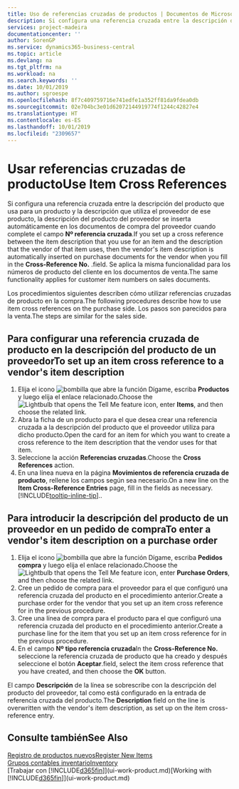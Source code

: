 ```yaml
---
title: Uso de referencias cruzadas de productos | Documentos de Microsoft
description: Si configura una referencia cruzada entre la descripción del producto que usa para un producto y la descripción que utiliza el proveedor de ese producto, la descripción del producto del proveedor se inserta automáticamente en los documentos de compra del proveedor cuando complete el campo **Nº referencia cruzada**. .
services: project-madeira
documentationcenter: ''
author: SorenGP
ms.service: dynamics365-business-central
ms.topic: article
ms.devlang: na
ms.tgt_pltfrm: na
ms.workload: na
ms.search.keywords: ''
ms.date: 10/01/2019
ms.author: sgroespe
ms.openlocfilehash: 8f7c409759716e741edfe1a352ff81da9fdea0db
ms.sourcegitcommit: 02e704bc3e01d62072144919774f1244c42827e4
ms.translationtype: HT
ms.contentlocale: es-ES
ms.lasthandoff: 10/01/2019
ms.locfileid: "2309657"
---
```

# <a name="use-item-cross-references"></a><span data-ttu-id="4fbd6-104">Usar referencias cruzadas de producto</span><span class="sxs-lookup"><span data-stu-id="4fbd6-104">Use Item Cross References</span></span>
<span data-ttu-id="4fbd6-105">Si configura una referencia cruzada entre la descripción del producto que usa para un producto y la descripción que utiliza el proveedor de ese producto, la descripción del producto del proveedor se inserta automáticamente en los documentos de compra del proveedor cuando complete el campo **Nº referencia cruzada**.</span><span class="sxs-lookup"><span data-stu-id="4fbd6-105">If you set up a cross reference between the item description that you use for an item and the description that the vendor of that item uses, then the vendor's item description is automatically inserted on purchase documents for the vendor when you fill in the **Cross-Reference No.**</span></span> <span data-ttu-id="4fbd6-106">.</span><span class="sxs-lookup"><span data-stu-id="4fbd6-106">field.</span></span> <span data-ttu-id="4fbd6-107">Se aplica la misma funcionalidad para los números de producto del cliente en los documentos de venta.</span><span class="sxs-lookup"><span data-stu-id="4fbd6-107">The same functionality applies for customer item numbers on sales documents.</span></span>

<span data-ttu-id="4fbd6-108">Los procedimientos siguientes describen cómo utilizar referencias cruzadas de producto en la compra.</span><span class="sxs-lookup"><span data-stu-id="4fbd6-108">The following procedures describe how to use item cross references on the purchase side.</span></span> <span data-ttu-id="4fbd6-109">Los pasos son parecidos para la venta.</span><span class="sxs-lookup"><span data-stu-id="4fbd6-109">The steps are similar for the sales side.</span></span>

## <a name="to-set-up-an-item-cross-reference-to-a-vendors-item-description"></a><span data-ttu-id="4fbd6-110">Para configurar una referencia cruzada de producto en la descripción del producto de un proveedor</span><span class="sxs-lookup"><span data-stu-id="4fbd6-110">To set up an item cross reference to a vendor's item description</span></span>
1. <span data-ttu-id="4fbd6-111">Elija el icono ![bombilla que abre la función Dígame](media/ui-search/search_small.png "Dígame que desea hacer"), escriba **Productos** y luego elija el enlace relacionado.</span><span class="sxs-lookup"><span data-stu-id="4fbd6-111">Choose the ![Lightbulb that opens the Tell Me feature](media/ui-search/search_small.png "Tell me what you want to do") icon, enter **Items**, and then choose the related link.</span></span>
2. <span data-ttu-id="4fbd6-112">Abra la ficha de un producto para el que desea crear una referencia cruzada a la descripción del producto que el proveedor utiliza para dicho producto.</span><span class="sxs-lookup"><span data-stu-id="4fbd6-112">Open the card for an item for which you want to create a cross reference to the item description that the vendor uses for that item.</span></span>
3. <span data-ttu-id="4fbd6-113">Seleccione la acción **Referencias cruzadas**.</span><span class="sxs-lookup"><span data-stu-id="4fbd6-113">Choose the **Cross References** action.</span></span>
4. <span data-ttu-id="4fbd6-114">En una línea nueva en la página **Movimientos de referencia cruzada de producto**, rellene los campos según sea necesario.</span><span class="sxs-lookup"><span data-stu-id="4fbd6-114">On a new line on the **Item Cross-Reference Entries** page, fill in the fields as necessary.</span></span> [!INCLUDE[tooltip-inline-tip](includes/tooltip-inline-tip_md.md)]<span data-ttu-id="4fbd6-115">.</span><span class="sxs-lookup"><span data-stu-id="4fbd6-115">.</span></span>

## <a name="to-enter-a-vendors-item-description-on-a-purchase-order"></a><span data-ttu-id="4fbd6-116">Para introducir la descripción del producto de un proveedor en un pedido de compra</span><span class="sxs-lookup"><span data-stu-id="4fbd6-116">To enter a vendor's item description on a purchase order</span></span>
1. <span data-ttu-id="4fbd6-117">Elija el icono ![bombilla que abre la función Dígame](media/ui-search/search_small.png "Dígame que desea hacer"), escriba **Pedidos compra** y luego elija el enlace relacionado.</span><span class="sxs-lookup"><span data-stu-id="4fbd6-117">Choose the ![Lightbulb that opens the Tell Me feature](media/ui-search/search_small.png "Tell me what you want to do") icon, enter **Purchase Orders**, and then choose the related link.</span></span>
2. <span data-ttu-id="4fbd6-118">Cree un pedido de compra para el proveedor para el que configuró una referencia cruzada del producto en el procedimiento anterior.</span><span class="sxs-lookup"><span data-stu-id="4fbd6-118">Create a purchase order for the vendor that you set up an item cross reference for in the previous procedure.</span></span>
3. <span data-ttu-id="4fbd6-119">Cree una línea de compra para el producto para el que configuró una referencia cruzada del producto en el procedimiento anterior.</span><span class="sxs-lookup"><span data-stu-id="4fbd6-119">Create a purchase line for the item that you set up an item cross reference for in the previous procedure.</span></span>
4. <span data-ttu-id="4fbd6-120">En el campo **Nº tipo referencia cruzada**</span><span class="sxs-lookup"><span data-stu-id="4fbd6-120">In the **Cross-Reference No.**</span></span> <span data-ttu-id="4fbd6-121">seleccione la referencia cruzada de producto que ha creado y después seleccione el botón **Aceptar**.</span><span class="sxs-lookup"><span data-stu-id="4fbd6-121">field, select the item cross reference that you have created, and then choose the **OK** button.</span></span>

<span data-ttu-id="4fbd6-122">El campo **Descripción** de la línea se sobrescribe con la descripción del producto del proveedor, tal como está configurado en la entrada de referencia cruzada del producto.</span><span class="sxs-lookup"><span data-stu-id="4fbd6-122">The **Description** field on the line is overwritten with the vendor's item description, as set up on the item cross-reference entry.</span></span>

## <a name="see-also"></a><span data-ttu-id="4fbd6-123">Consulte también</span><span class="sxs-lookup"><span data-stu-id="4fbd6-123">See Also</span></span>
[<span data-ttu-id="4fbd6-124">Registro de productos nuevos</span><span class="sxs-lookup"><span data-stu-id="4fbd6-124">Register New Items</span></span>](inventory-how-register-new-items.md)  
[<span data-ttu-id="4fbd6-125">Grupos contables inventario</span><span class="sxs-lookup"><span data-stu-id="4fbd6-125">Inventory</span></span>](inventory-manage-inventory.md)  
<span data-ttu-id="4fbd6-126">[Trabajar con [!INCLUDE[d365fin](includes/d365fin_md.md)]](ui-work-product.md)</span><span class="sxs-lookup"><span data-stu-id="4fbd6-126">[Working with [!INCLUDE[d365fin](includes/d365fin_md.md)]](ui-work-product.md)</span></span>
